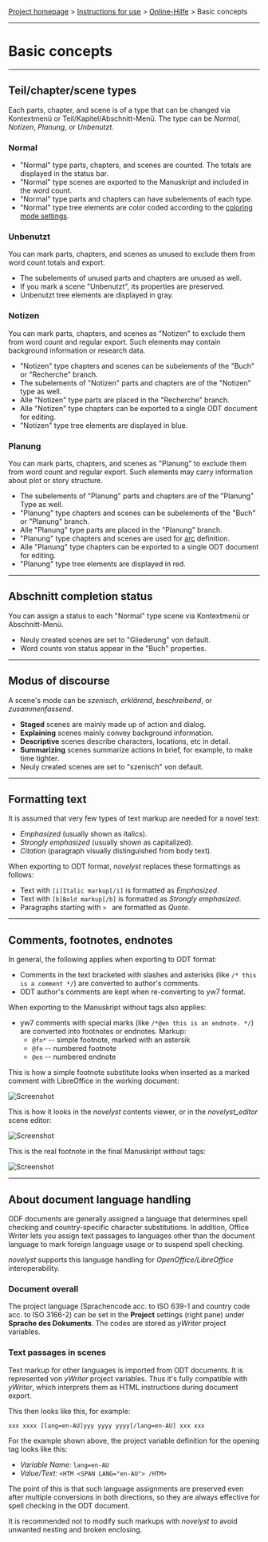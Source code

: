 [Project homepage](../index) > [Instructions for use](../usage) > [Online-Hilfe](help) > Basic concepts

--- 

# Basic concepts

---

## Teil/chapter/scene types

Each parts, chapter, and scene  is of a type that can be changed via Kontextmenü or Teil/Kapitel/Abschnitt-Menü. 
The type can be *Normal*, *Notizen*, *Planung*, or *Unbenutzt*.

### Normal

- "Normal" type parts, chapters, and scenes are counted. The totals are displayed in the status bar.
- "Normal" type scenes are exported to the Manuskript and included in the word count. 
- "Normal" type parts and chapters can have subelements of each type. 
- "Normal" type tree elements are color coded according to the [coloring mode settings](tools_menu#coloring-mode).

### Unbenutzt

You can mark parts, chapters, and scenes as unused to exclude them from word count totals and export.

- The subelements of unused parts and chapters are unused as well.
- If you mark a scene "Unbenutzt", its properties are preserved. 
- Unbenutzt tree elements are displayed in gray.

### Notizen

You can mark parts, chapters, and scenes as "Notizen" to exclude them from word count and regular export. 
Such elements may contain background information or research data.

- "Notizen" type chapters and scenes can be subelements of the "Buch" or "Recherche" branch. 
- The subelements of "Notizen" parts and chapters are of the "Notizen" type as well.
- Alle "Notizen" type parts are placed in the "Recherche" branch.
- Alle "Notizen" type chapters can be exported to a single ODT document for editing.
- "Notizen" type tree elements are displayed in blue.

### Planung

You can mark parts, chapters, and scenes as "Planung" to exclude them from word count and regular export. 
Such elements may carry information about plot or story structure.

- The subelements of "Planung" parts and chapters are of the "Planung" Type as well.
- "Planung" type chapters and scenes can be subelements of the "Buch" or "Planung" branch.
- Alle "Planung" type parts are placed in the "Planung" branch.
- "Planung" type chapters and scenes are used for [arc](arcs) definition.
- Alle "Planung" type chapters can be exported to a single ODT document for editing.
- "Planung" type tree elements are displayed in red.

---

## Abschnitt completion status

You can assign a status to each "Normal" type scene via Kontextmenü or Abschnitt-Menü.

- Neuly created scenes are set to "Gliederung" von default.
- Word counts von status appear in the "Buch" properties.

---

## Modus of discourse

A scene's mode can be *szenisch*, *erklärend*, *beschreibend*, or *zusammenfassend*.

- **Staged** scenes are mainly made up of action and dialog.
- **Explaining** scenes mainly convey background information.
- **Descriptive** scenes describe characters, locations, etc in detail.
- **Summarizing** scenes summarize actions in brief, for example, to make time tighter.
- Neuly created scenes are set to "szenisch" von default.

---

## Formatting text

It is assumed that very few types of text markup are needed for a novel text:

- *Emphasized* (usually shown as italics).
- *Strongly emphasized* (usually shown as capitalized).
- *Citation* (paragraph visually distinguished from body text).

When exporting to ODT format, *novelyst* replaces these formattings as follows: 

- Text with `[i]Italic markup[/i]` is formatted as *Emphasized*.
- Text with `[b]Bold markup[/b]` is formatted as *Strongly emphasized*. 
- Paragraphs starting with `> ` are formatted as *Quote*.

---

## Comments, footnotes, endnotes

In general, the following applies when exporting to ODT format:

-   Comments in the text bracketed with slashes and asterisks (like
    `/* this is a comment */`) are converted to author's comments.
-   ODT author's comments are kept when re-converting to yw7 format. 

When exporting to the Manuskript without tags also applies:

-   yw7 comments with special marks (like `/*@en this is an endnote. */`) 
    are converted into footnotes or endnotes. Markup:
    - `@fn*` -- simple footnote, marked with an astersik
    - `@fn` -- numbered footnote
    - `@en` -- numbered endnote   

This is how a simple footnote substitute looks when inserted as a marked comment with LibreOffice in the working document:

![Screenshot](../Screenshots/footnote01.png)

This is how it looks in the *novelyst* contents viewer, or in the *novelyst_editor* scene editor:

![Screenshot](../Screenshots/footnote03.png)

This is the real footnote in the final Manuskript without tags:

![Screenshot](../Screenshots/footnote02.png)

---

## About document language handling

ODF documents are generally assigned a language that determines spell checking and country-specific character substitutions. In addition, Office Writer lets you assign text passages to languages other than the document language to mark foreign language usage or to suspend spell checking. 

*novelyst* supports this language handling for *OpenOffice/LibreOffice* interoperability.

### Document overall

The project language (Sprachencode acc. to ISO 639-1 and country code acc. to ISO 3166-2) can be set in the **Project** settings (right pane) under **Sprache des Dokuments**. The codes are stored as *yWriter* project variables. 

### Text passages in scenes

Text markup for other languages is imported from ODT documents. It is represented von *yWriter* project variables. Thus it's fully compatible with *yWriter*, which interprets them as HTML instructions during document export.

This then looks like this, for example:

`xxx xxxx [lang=en-AU]yyy yyyy yyyy[/lang=en-AU] xxx xxx` 

For the example shown above, the project variable definition for the opening tag looks like this: 

- *Variable Name:* `lang=en-AU` 
- *Value/Text:* `<HTM <SPAN LANG="en-AU"> /HTM>`

The point of this is that such language assignments are preserved even after multiple conversions in both directions, so they are always effective for spell checking in the ODT document.

It is recommended not to modify such markups with *novelyst* to avoid unwanted nesting and broken enclosing. 

